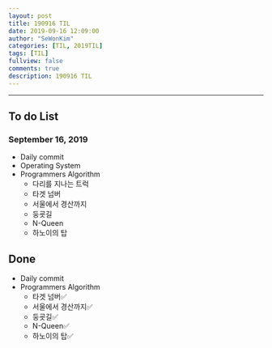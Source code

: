 ```yaml
---
layout: post
title: 190916 TIL
date: 2019-09-16 12:09:00
author: "SeWonKim"
categories: [TIL, 2019TIL]
tags: [TIL]
fullview: false
comments: true
description: 190916 TIL
---
```


---

## To do List

### September 16, 2019

- Daily commit
- Operating System
- Programmers Algorithm
  - 다리를 지나는 트럭
  - 타겟 넘버
  - 서울에서 경산까지
  - 둥굣길
  - N-Queen
  - 하노이의 탑

## Done

- Daily commit
- Programmers Algorithm
  - 타겟 넘버✅
  - 서울에서 경산까지✅
  - 둥굣길✅
  - N-Queen✅
  - 하노이의 탑✅
